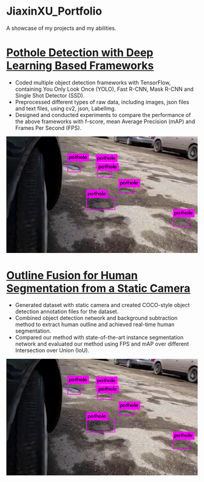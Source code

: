 # JiaxinXU_Portfolio
A showcase of my projects and my abilities.

# [Pothole Detection with Deep Learning Based Frameworks](https://github.com/jxubb/UAlberta-Multimedia-Master-Program--Pothole-Detection-with-Dash-Cam)  
* Coded multiple object detection frameworks with TensorFlow, containing You Only Look Once (YOLO), Fast R-CNN, Mask R-CNN and Single Shot Detector (SSD).
* Preprocessed different types of raw data, including images, json files and text files, using cv2, json, LabelImg.
* Designed and conducted experiments to compare the performance of the above frameworks with f-score, mean Average Precision (mAP) and Frames Per Second (FPS).

![](/image/Capture.PNG)

# [Outline Fusion for Human Segmentation from a Static Camera](https://github.com/jxubb/UAlberta-Multimedia-Course-Program--Human-Segmentation-with-YOLACT)
* Generated dataset with static camera and created COCO-style object detection annotation files for the dataset. 
* Combined object detection network and background subtraction method to extract human outline and achieved real-time human segmentation.
* Compared our method with state-of-the-art instance segmentation network and evaluated our method using FPS and mAP over different Intersection over Union (IoU).

![](https://github.com/jxubb/JiaxinXU_Portfolio/blob/main/image/Capture.PNG)
